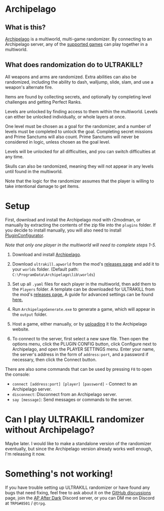 # Archipelago

## What is this?

[Archipelago](https://archipelago.gg) is a multiworld, multi-game randomizer. By connecting to an Archipelago server, any of the [supported games](https://archipelago.gg/games) can play together in a multiworld.

## What does randomization do to ULTRAKILL?

All weapons and arms are randomized. Extra abilities can also be randomized, including the ability to dash, walljump, slide, slam, and use a weapon's alternate fire.

Items are found by collecting secrets, and optionally by completing level challenges and getting Perfect Ranks.

Levels are unlocked by finding access to them within the multiworld. Levels can either be unlocked individually, or whole layers at once.

One level must be chosen as a goal for the randomizer, and a number of levels must be completed to unlock the goal. Completing secret missions and Prime Sanctums will also count. Prime Sanctums will never be considered in logic, unless chosen as the goal level.

Levels will be unlocked for all difficulties, and you can switch difficulties at any time.

Skulls can also be randomized, meaning they will not appear in any levels until found in the multiworld.

Note that the logic for the randomizer assumes that the player is willing to take intentional damage to get items.

# Setup

First, download and install the Archipelago mod with r2modman, or manually by extracting the contents of the zip file into the `plugins` folder. If you decide to install manually, you will also need to install [PluginConfigurator](https://github.com/eternalUnion/UKPluginConfigurator).

*Note that only one player in the multiworld will need to complete steps 1-5.*

1. Download and install [Archipelago](https://github.com/ArchipelagoMW/Archipelago/releases).

2. Download `ultrakill.apworld` from the mod's [releases page](https://github.com/TRPG0/ArchipelagoULTRAKILL/releases) and add it to your `worlds` folder. (Default path: `C:\ProgramData\Archipelago\lib\worlds`)

3. Set up all `.yaml` files for each player in the multiworld, then add them to the `Players` folder. A template can be downloaded for ULTRAKILL from the mod's [releases page.](https://github.com/TRPG0/ArchipelagoULTRAKILL/releases) A guide for advanced settings can be found [here.](https://archipelago.gg/tutorial/Archipelago/advanced_settings/en)

4. Run `ArchipelagoGenerate.exe` to generate a game, which will appear in the `output` folder.

5. Host a game, either manually, or by [uploading](https://archipelago.gg/uploads) it to the Archipelago website.

6. To connect to the server, first select a new save file. Then open the options menu, click the PLUGIN CONFIG button, click Configure next to Archipelago, and open the PLAYER SETTINGS menu. Enter your name, the server's address in the form of `address:port`, and a password if necessary, then click the Connect button.

There are also some commands that can be used by pressing `F8` to open the console:

- `connect [address:port] [player] [password]` - Connect to an Archipelago server.
- `disconnect`: Disconnect from an Archipelago server.
- `say [message]`: Send messages or commands to the server.

# Can I play ULTRAKILL randomizer without Archipelago?

Maybe later. I would like to make a standalone version of the randomizer eventually, but since the Archipelago version already works well enough, I'm releasing it now.

# Something's not working!

If you have trouble setting up ULTRAKILL randomizer or have found any bugs that need fixing, feel free to ask about it on the [GitHub discussions](https://github.com/TRPG0/ArchipelagoULTRAKILL/discussions) page, join the [AP After Dark](https://discord.gg/Sbhy4ykUKn) Discord server, or you can DM me on Discord at `TRPG#8501` / `@trpg`.